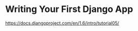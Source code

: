 Writing Your First Django App
=========================

https://docs.djangoproject.com/en/1.6/intro/tutorial05/
